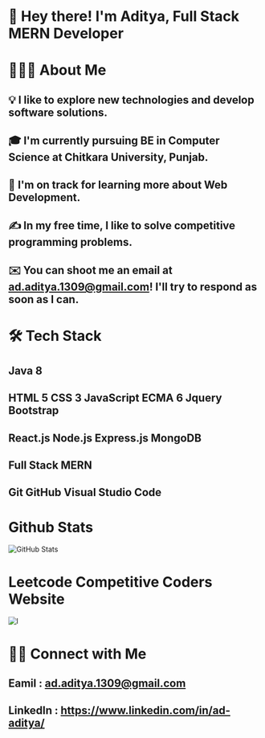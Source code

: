 # 👋  Hey there! I'm Aditya, Full Stack MERN Developer

# 👨🏻‍💻  About Me

## 💡  I like to explore new technologies and develop software solutions.
## 🎓  I'm currently pursuing BE in Computer Science at Chitkara University, Punjab.
## 🌱  I'm on track for learning more about Web Development.
## ✍️  In my free time, I like to solve competitive programming problems.
## ✉️  You can shoot me an email at ad.aditya.1309@gmail.com! I'll try to respond as soon as I can.

# 🛠  Tech Stack

## Java 8
## HTML 5  CSS 3  JavaScript ECMA 6  Jquery  Bootstrap  
## React.js  Node.js Express.js MongoDB
## Full Stack MERN
## Git  GitHub  Visual Studio Code 

# Github Stats 

![GitHub Stats](https://github-readme-stats.vercel.app/api?username=aditya-ahlawat-1309&theme=radical)

# Leetcode Competitive Coders Website

![l](https://user-images.githubusercontent.com/67224103/174476991-a57541a8-69ed-47b0-ad61-ac8a9c17f98c.png)


# 🤝🏻  Connect with Me

## Eamil : ad.aditya.1309@gmail.com
## LinkedIn : https://www.linkedin.com/in/ad-aditya/
